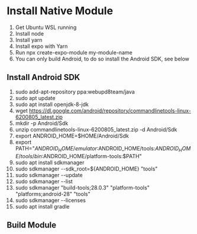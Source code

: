 # Install Native Module
1. Get Ubuntu WSL running
2. Install node
3. Install yarn
4. Install expo with Yarn
5. Run npx create-expo-module my-module-name
6. You can only build Android, to do so install the Android SDK, see below

## Install Android SDK
1. sudo add-apt-repository ppa:webupd8team/java
2. sudo apt update
3. sudo apt install openjdk-8-jdk
4. wget https://dl.google.com/android/repository/commandlinetools-linux-6200805_latest.zip
5. mkdir -p Android/Sdk
6. unzip commandlinetools-linux-6200805_latest.zip -d Android/Sdk
7. export ANDROID_HOME=$HOME/Android/Sdk
8. export PATH="$ANDROID_HOME/emulator:$ANDROID_HOME/tools:$ANDROID_HOME/tools/bin:$ANDROID_HOME/platform-tools:$PATH"
9. sudo apt install sdkmanager
10. sudo sdkmanager --sdk_root=${ANDROID_HOME} "tools"
11. sudo sdkmanager --update
12. sudo sdkmanager --list
13. sudo sdkmanager "build-tools;28.0.3" "platform-tools" "platforms;android-28" "tools"
14. sudo sdkmanager --licenses
15. sudo apt install gradle

## Build Module

